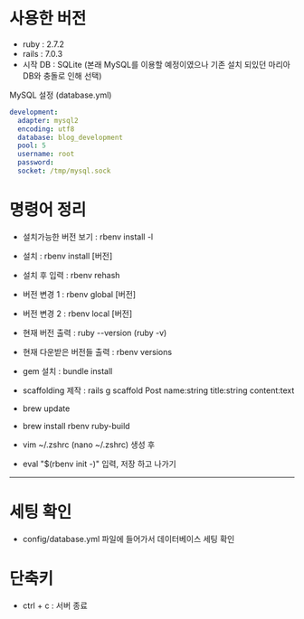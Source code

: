 # 사용한 버전

* ruby : 2.7.2
* rails : 7.0.3
* 시작 DB : SQLite (본래 MySQL를 이용할 예정이였으나 기존 설치 되있던 마리아DB와 충돌로 인해 선택)

MySQL 설정 (database.yml)
```yml
development:
  adapter: mysql2
  encoding: utf8
  database: blog_development
  pool: 5
  username: root
  password:
  socket: /tmp/mysql.sock
```

# 명령어 정리

* 설치가능한 버전 보기 : rbenv install -l
* 설치 : rbenv install [버전] 
* 설치 후 입력 : rbenv rehash
* 버전 변경 1 : rbenv global [버전]
* 버전 변경 2 : rbenv local [버전]
* 현재 버전 출력 : ruby --version (ruby -v)
* 현재 다운받은 버전들 출력 : rbenv versions
* gem 설치 : bundle install
* scaffolding 제작 : rails g scaffold Post name:string title:string content:text
  
* brew update
* brew install rbenv ruby-build

* vim ~/.zshrc (nano ~/.zshrc) 생성 후
* eval "$(rbenv init -)" 입력, 저장 하고 나가기

---

# 세팅 확인

* config/database.yml 파일에 들어가서 데이터베이스 세팅 확인

# 단축키

* ctrl + c : 서버 종료
